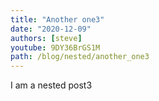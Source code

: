 ```yaml
---
title: "Another one3"
date: "2020-12-09"
authors: [steve]
youtube: 9DY36BrGS1M
path: /blog/nested/another_one3
---
```


I am a nested post3
